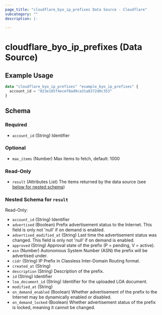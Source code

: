 ```yaml
---
page_title: "cloudflare_byo_ip_prefixes Data Source - Cloudflare"
subcategory: ""
description: |-
  
---
```


# cloudflare_byo_ip_prefixes (Data Source)



## Example Usage

```terraform
data "cloudflare_byo_ip_prefixes" "example_byo_ip_prefixes" {
  account_id = "023e105f4ecef8ad9ca31a8372d0c353"
}
```

<!-- schema generated by tfplugindocs -->
## Schema

### Required

- `account_id` (String) Identifier

### Optional

- `max_items` (Number) Max items to fetch, default: 1000

### Read-Only

- `result` (Attributes List) The items returned by the data source (see [below for nested schema](#nestedatt--result))

<a id="nestedatt--result"></a>
### Nested Schema for `result`

Read-Only:

- `account_id` (String) Identifier
- `advertised` (Boolean) Prefix advertisement status to the Internet. This field is only not 'null' if on demand is enabled.
- `advertised_modified_at` (String) Last time the advertisement status was changed. This field is only not 'null' if on demand is enabled.
- `approved` (String) Approval state of the prefix (P = pending, V = active).
- `asn` (Number) Autonomous System Number (ASN) the prefix will be advertised under.
- `cidr` (String) IP Prefix in Classless Inter-Domain Routing format.
- `created_at` (String)
- `description` (String) Description of the prefix.
- `id` (String) Identifier
- `loa_document_id` (String) Identifier for the uploaded LOA document.
- `modified_at` (String)
- `on_demand_enabled` (Boolean) Whether advertisement of the prefix to the Internet may be dynamically enabled or disabled.
- `on_demand_locked` (Boolean) Whether advertisement status of the prefix is locked, meaning it cannot be changed.


